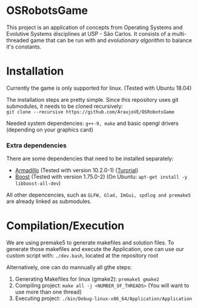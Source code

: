 # OSRobotsGame

This project is an application of concepts from Operating Systems and Evolutive Systems disciplines at USP - São Carlos.
It consists of a multi-threaded game that can be run with and *evolutionary algorithm* to balance it's constants.

# Installation

Currently the game is only supported for linux. (Tested with Ubuntu 18.04)

The installation steps are pretty simple.
Since this repository uses git submodules, it needs to be cloned recursively: \
`git clone --recursive https://github.com/AraujoVE/OSRobotsGame`

Needed system dependencies: `g++-9, make` and basic opengl drivers (depending on your graphics card)

### Extra dependencies
There are some dependencies that need to be installed separately:
- [Armadillo](http://arma.sourceforge.net/download.html) (Tested with version 10.2.0-1) ([Turorial](https://github.com/masumhabib/quest/wiki/How-to-Install-Armadillo))
- [Boost](https://www.boost.org/users/download) (Tested with version 1.75.0-2) (On Ubuntu: `apt-get install -y libboost-all-dev`)

All other depencencies, such as `GLFW, Glad, ImGui, spdlog and premake5` are already linked as submodules.

# Compilation/Execution

We are using premake5 to generate makefiles and solution files.
To generate those makefiles and execute the Application, one can use our custom script with: `./dev.bash`, located at the repository root

Alternatively, one can do mannually all gthe steps:
1. Generating Makefiles for linux (gmake2): `premake5 gmake2`
2. Compiling project: `make all -j <NUMBER_OF_THREADS>` (You will want to use more than one thread)
3. Executing project: `./bin/Debug-linux-x86_64/Application/Application`
